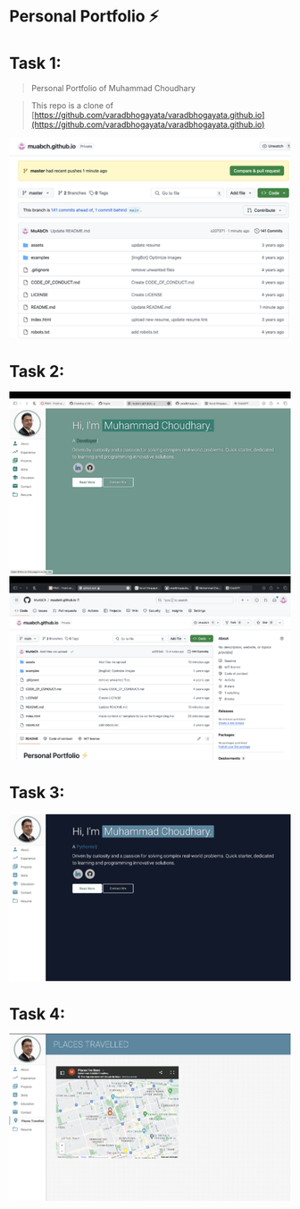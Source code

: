 # Personal Portfolio ⚡️

# Task 1: 
> Personal Portfolio of Muhammad Choudhary

> This repo is a clone of [https://github.com/varadbhogayata/varadbhogayata.github.io](https://github.com/varadbhogayata/varadbhogayata.github.io)

![Alt text](assets/img/Activity1_Screenshot.png)

# Task 2: 

![Alt text](assets/img/Task2_1.png)
![Alt text](assets/img/Task2_2.png)

# Task 3: 

![Alt text](assets/img/Task3.png)

# Task 4: 

![Alt text](assets/img/Task4.png)